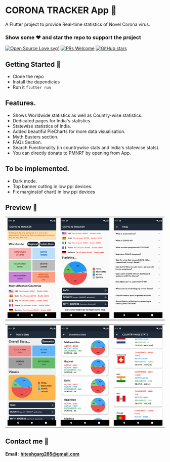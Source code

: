 # CORONA TRACKER App 🦠

A Flutter project to provide Real-time statistics of Novel Corona virus.

### Show some :heart: and star the repo to support the project

[![Open Source Love svg1](https://badges.frapsoft.com/os/v1/open-source.svg?v=103)](https://github.com/hiteshgarg123/CORONA-TRACKER/)
[![PRs Welcome](https://img.shields.io/badge/PRs-welcome-brightgreen.svg?style=flat-square)](https://github.com/hiteshgarg123/CORONA-TRACKER/)
[![GitHub stars](https://img.shields.io/github/stars/hiteshgarg123/CORONA-TRACKER?style=social)](https://github.com/hiteshgarg123/CORONA-TRACKER/)

## Getting Started 🚀

- Clone the repo
- Install the dependicies
- Run it `flutter run`

## Features.

- Shows Worldwide statistics as well as Country-wise statistics.
- Dedicated pages for India's statistics.
- Statewise statistics of India.
- Added beautiful PieCharts for more data visualisation.
- Myth Busters section.
- FAQs Section.
- Search Functionality (in countrywise stats and India's statewise stats).
- You can directly donate to PMNRF by opening from App.

## To be implemented.

- Dark mode.
- Top banner cutting in low ppi devices.
- Fix margins(of chart) in low ppi devices

## Preview 📸

|                                           |                                           |                                           |
| ----------------------------------------- | ----------------------------------------- | ----------------------------------------- |
| <img src="Screenshots/1.png" width="400"> | <img src="Screenshots/2.png" width="400"> | <img src="Screenshots/3.png" width="400"> |

|                                           |                                           |                                           |
| ----------------------------------------- | ----------------------------------------- | ----------------------------------------- |
| <img src="Screenshots/4.png" width="400"> | <img src="Screenshots/5.png" width="400"> | <img src="Screenshots/6.png" width="400"> |

## Contact me 📧

#### Email : hiteshgarg285@gmail.com
